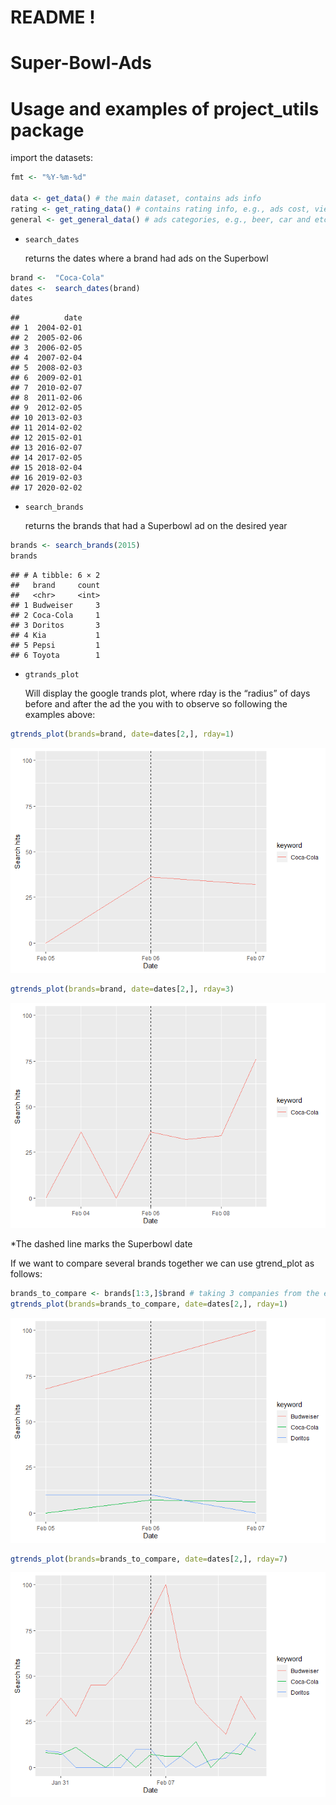 README !
================

# Super-Bowl-Ads

# Usage and examples of project_utils package

import the datasets:

``` r
fmt <- "%Y-%m-%d" 

data <- get_data() # the main dataset, contains ads info
rating <- get_rating_data() # contains rating info, e.g., ads cost, viewrs and etc
general <- get_general_data() # ads categories, e.g., beer, car and etc 
```

- <code>search_dates</code>

  returns the dates where a brand had ads on the Superbowl

``` r
brand <-  "Coca-Cola"
dates <-  search_dates(brand)
dates
```

    ##          date
    ## 1  2004-02-01
    ## 2  2005-02-06
    ## 3  2006-02-05
    ## 4  2007-02-04
    ## 5  2008-02-03
    ## 6  2009-02-01
    ## 7  2010-02-07
    ## 8  2011-02-06
    ## 9  2012-02-05
    ## 10 2013-02-03
    ## 11 2014-02-02
    ## 12 2015-02-01
    ## 13 2016-02-07
    ## 14 2017-02-05
    ## 15 2018-02-04
    ## 16 2019-02-03
    ## 17 2020-02-02

- <code>search_brands</code>

  returns the brands that had a Superbowl ad on the desired year

``` r
brands <- search_brands(2015)
brands
```

    ## # A tibble: 6 × 2
    ##   brand     count
    ##   <chr>     <int>
    ## 1 Budweiser     3
    ## 2 Coca-Cola     1
    ## 3 Doritos       3
    ## 4 Kia           1
    ## 5 Pepsi         1
    ## 6 Toyota        1

- <code>gtrands_plot</code>

  Will display the google trands plot, where rday is the “radius” of
  days before and after the ad the you with to observe so following the
  examples above:

``` r
gtrends_plot(brands=brand, date=dates[2,], rday=1)
```

![](README_files/figure-gfm/unnamed-chunk-4-1.png)<!-- -->

``` r
gtrends_plot(brands=brand, date=dates[2,], rday=3)
```

![](README_files/figure-gfm/unnamed-chunk-4-2.png)<!-- -->

\*The dashed line marks the Superbowl date

If we want to compare several brands together we can use gtrend_plot as
follows:

``` r
brands_to_compare <- brands[1:3,]$brand # taking 3 companies from the exmaple above (Budweiser, Coca-Cola, Doritos)
gtrends_plot(brands=brands_to_compare, date=dates[2,], rday=1)
```

![](README_files/figure-gfm/unnamed-chunk-5-1.png)<!-- -->

``` r
gtrends_plot(brands=brands_to_compare, date=dates[2,], rday=7)
```

![](README_files/figure-gfm/unnamed-chunk-5-2.png)<!-- -->
